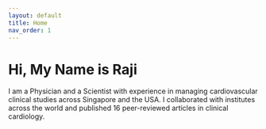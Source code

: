 ```yaml
---
layout: default
title: Home
nav_order: 1
---
```


# Hi, My Name is Raji


I am a Physician and a Scientist with experience in managing cardiovascular clinical studies across Singapore and the USA. I collaborated with institutes across the world and published 16 peer-reviewed articles in clinical cardiology. 
